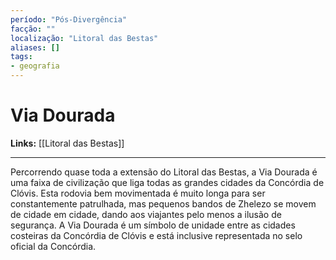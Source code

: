 ```yaml
---
período: "Pós-Divergência"
facção: ""
localização: "Litoral das Bestas"
aliases: []
tags:
- geografia
---
```


# **Via Dourada**

**Links:** [[Litoral das Bestas]]

---
Percorrendo quase toda a extensão do Litoral das Bestas, a Via Dourada é uma faixa de civilização que liga todas as grandes cidades da Concórdia de Clóvis. Esta rodovia bem movimentada é muito longa para ser constantemente patrulhada, mas pequenos bandos de Zhelezo se movem de cidade em cidade, dando aos viajantes pelo menos a ilusão de segurança. A Via Dourada é um símbolo de unidade entre as cidades costeiras da Concórdia de Clóvis e está inclusive representada no selo oficial da Concórdia.